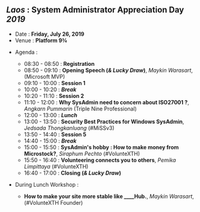 ## ***Laos*** : System Administrator Appreciation Day ***2019***
+ Date : **Friday, July 26, 2019**
+ Venue : **Platform 9¾**
- Agenda : 
  - 08:30 - 08:50 : **Registration**
  - 08:50 - 09:10 : **Opening Speech (*& Lucky Draw*)**, *Maykin Warasart*, (Microsoft MVP)
  - 09:10 - 10:00 : **Session 1**
  - 10:00 - 10:20 : ***Break***
  - 10:20 - 11:10 : **Session 2**
  - 11:10 - 12:00 : **Why SysAdmin need to concern about ISO27001 ?**, *Angkarn Pummarin* (Triple Nine Professional)
  - 12:00 - 13:00 : ***Lunch*** 
  - 13:00 - 13:50 : **Security Best Practices for Windows SysAdmin**, *Jedsada Thongkanluang* (#MiSSv3)
  - 13:50 - 14:40 : **Session 5**
  - 14:40 - 15:00 : ***Break***
  - 15:00 - 15:50 : **SysAdmin's hobby : How to make money from Microstock?**, *Siraphum Pechto* (#VolunteXTH)
  - 15:50 - 16:40 : **Volunteering connects you to others**, *Pemika Limpittaya* (#VolunteXTH)
  - 16:40 - 17:00 : **Closing (*& Lucky Draw*)**
 
- During Lunch Workshop :
  - **How to make your site more stable like ____Hub.**, *Maykin Warasart*, (#VolunteXTH Founder)